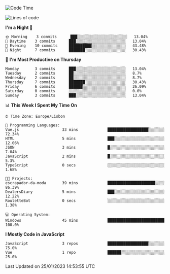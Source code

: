 <!--START_SECTION:waka-->
![Code Time](http://img.shields.io/badge/Code%20Time-31%20hrs%201%20min-blue)

![Lines of code](https://img.shields.io/badge/From%20Hello%20World%20I%27ve%20Written-67%20Thousand%20lines%20of%20code-blue)

**I'm a Night 🦉** 

```text
🌞 Morning    3 commits      ███░░░░░░░░░░░░░░░░░░░░░░   13.04% 
🌆 Daytime    3 commits      ███░░░░░░░░░░░░░░░░░░░░░░   13.04% 
🌃 Evening    10 commits     ██████████░░░░░░░░░░░░░░░   43.48% 
🌙 Night      7 commits      ███████░░░░░░░░░░░░░░░░░░   30.43%

```
📅 **I'm Most Productive on Thursday** 

```text
Monday       3 commits      ███░░░░░░░░░░░░░░░░░░░░░░   13.04% 
Tuesday      2 commits      ██░░░░░░░░░░░░░░░░░░░░░░░   8.7% 
Wednesday    2 commits      ██░░░░░░░░░░░░░░░░░░░░░░░   8.7% 
Thursday     7 commits      ███████░░░░░░░░░░░░░░░░░░   30.43% 
Friday       6 commits      ██████░░░░░░░░░░░░░░░░░░░   26.09% 
Saturday     0 commits      ░░░░░░░░░░░░░░░░░░░░░░░░░   0.0% 
Sunday       3 commits      ███░░░░░░░░░░░░░░░░░░░░░░   13.04%

```


📊 **This Week I Spent My Time On** 

```text
⌚︎ Time Zone: Europe/Lisbon

💬 Programming Languages: 
Vue.js                   33 mins             ██████████████████░░░░░░░   72.34% 
HTML                     5 mins              ███░░░░░░░░░░░░░░░░░░░░░░   12.06% 
JSON                     3 mins              █░░░░░░░░░░░░░░░░░░░░░░░░   7.04% 
JavaScript               2 mins              █░░░░░░░░░░░░░░░░░░░░░░░░   5.3% 
TypeScript               0 secs              ░░░░░░░░░░░░░░░░░░░░░░░░░   1.68%

🐱‍💻 Projects: 
escrapador-da-moda       39 mins             █████████████████████░░░░   86.39% 
DealersDiary             5 mins              ███░░░░░░░░░░░░░░░░░░░░░░   12.22% 
RouletteBot              0 secs              ░░░░░░░░░░░░░░░░░░░░░░░░░   1.38%

💻 Operating System: 
Windows                  45 mins             █████████████████████████   100.0%

```

**I Mostly Code in JavaScript** 

```text
JavaScript               3 repos             ██████████████████░░░░░░░   75.0% 
Vue                      1 repo              ██████░░░░░░░░░░░░░░░░░░░   25.0%

```



 Last Updated on 25/01/2023 14:53:55 UTC
<!--END_SECTION:waka-->
